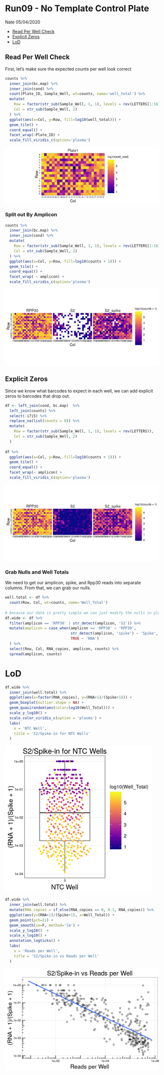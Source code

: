 Run09 - No Template Control Plate
================
Nate
05/04/2020

  - [Read Per Well Check](#read-per-well-check)
  - [Explicit Zeros](#explicit-zeros)
  - [LoD](#lod)

## Read Per Well Check

First, let’s make sure the expected counts per well look correct

``` r
counts %>%
  inner_join(bc.map) %>%
  inner_join(cond) %>%
  count(Plate_ID, Sample_Well, wt=counts, name='well_total') %>%
  mutate(
    Row = factor(str_sub(Sample_Well, 1, 1), levels = rev(LETTERS[1:16])),
    Col = str_sub(Sample_Well, 2)
  ) %>%
  ggplot(aes(x=Col, y=Row, fill=log10(well_total))) +
  geom_tile() +
  coord_equal() +
  facet_wrap(~Plate_ID) +
  scale_fill_viridis_c(option='plasma')
```

![](figs/run9-NTCcount-per-well-1.png)<!-- -->

### Split out By Amplicon

``` r
counts %>%
  inner_join(bc.map) %>%
  inner_join(cond) %>%
  mutate(
    Row = factor(str_sub(Sample_Well, 1, 1), levels = rev(LETTERS[1:16])),
    Col = str_sub(Sample_Well, 2)
  ) %>%
  ggplot(aes(x=Col, y=Row, fill=log10(counts + 1))) +
  geom_tile() +
  coord_equal() +
  facet_wrap( ~ amplicon) +
  scale_fill_viridis_c(option='plasma')
```

![](figs/run9-NTCrpw-amplicon-1.png)<!-- -->

## Explicit Zeros

Since we know what barcodes to expect in each well, we can add explicit
zeros to barcodes that drop out.

``` r
df <- left_join(cond, bc.map)  %>%
  left_join(counts) %>%
  select(-i7i5) %>%
  replace_na(list(counts = 0)) %>%
  mutate(
    Row = factor(str_sub(Sample_Well, 1, 1), levels = rev(LETTERS)),
    Col = str_sub(Sample_Well, 2)
  ) 

df %>%
  ggplot(aes(x=Col, y=Row, fill=log10(counts + 1))) +
  geom_tile() +
  coord_equal() +
  facet_wrap(~ amplicon) +
  scale_fill_viridis_c(option='plasma')
```

![](figs/run9-NTCexplicit-zero-check-1.png)<!-- -->

### Grab Nulls and Well Totals

We need to get our amplicon, spike, and Rpp30 reads into separate
columns. From that, we can grab our nulls.

``` r
well.total <- df %>%
  count(Row, Col, wt=counts, name='Well_Total')

# because our data is pretty simple we can just modify the nulls in place
df.wide <- df %>%
  filter(amplicon == 'RPP30' | str_detect(amplicon, 'S2')) %>%
  mutate(amplicon = case_when(amplicon == 'RPP30' ~ 'RPP30',
                              str_detect(amplicon, 'spike') ~ 'Spike',
                              TRUE ~ 'RNA')
  ) %>%
  select(Row, Col, RNA_copies, amplicon, counts) %>%
  spread(amplicon, counts)
```

# LoD

``` r
df.wide %>%
  inner_join(well.total) %>%
  ggplot(aes(x=factor(RNA_copies), y=(RNA+1)/(Spike+1))) +
  geom_boxplot(outlier.shape = NA) +
  geom_quasirandom(aes(color=log10(Well_Total))) +
  scale_y_log10() +
  scale_color_viridis_c(option = 'plasma') +
  labs(
    x = 'NTC Well',
    title = 'S2/Spike-in for NTC Wells'
  )
```

![](figs/run9-NTCntc-dist-1.png)<!-- -->

``` r
df.wide %>%
  inner_join(well.total) %>%
  mutate(RNA_copies = if_else(RNA_copies == 0, 0.1, RNA_copies)) %>%
  ggplot(aes(y=(RNA+1)/(Spike+1), x=Well_Total)) +
  geom_point(pch=21) +
  geom_smooth(se=F, method='lm') +
  scale_y_log10()  +
  scale_x_log10() +
  annotation_logticks() +
  labs(
    x = 'Reads per Well',
    title = 'S2/Spike-in vs Reads per Well'
  )
```

![](figs/run9-NTCratio-vs-reads-1.png)<!-- -->
